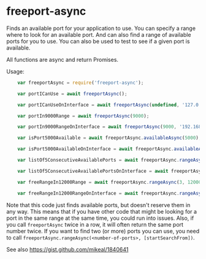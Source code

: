 # freeport-async

Finds an available port for your application to use.
You can specify a range where to look for an available port.
And can also find a range of available ports for you to use.
You can also be used to test to see if a given port is available.

All functions are async and return Promises.


Usage:
```js
    var freeportAsync = require('freeport-async');

    var portICanUse = await freeportAsync();

    var portICanUseOnInterface = await freeportAsync(undefined, '127.0.0.1');

    var portIn9000Range = await freeportAsync(9000);

    var portIn9000RangeOnInterface = await freeportAsync(9000, '192.168.1.43');

    var isPort5000Available = await freeportAsync.availableAsync(5000);

    var isPort5000AvailableOnInterface = await freeportAsync.availableAsync(5000, '10.0.0.3');

    var listOf5ConsecutiveAvailablePorts = await freeportAsync.rangeAsync(5);

    var listOf5ConsecutiveAvailablePortsOnInterface = await freeportAsync.rangeAsync(5, '::1');

    var freeRangeIn12000Range = await freeportAsync.rangeAsync(3, 12000);

    var freeRangeIn12000RangeOnInterface = await freeportAsync.rangeAsync(3, 12000, 'my.host.name');

```

Note that this code just finds available ports, but doesn't reserve them in any way.
This means that if you have other code that might be looking for a port in the same range at the same time, you could run into issues.
Also, if you call `freeportAsync` twice in a row, it will often return the same port number twice. If you want to find two (or more) ports you can use, you need to call `freeportAsync.rangeAsync(<number-of-ports>, [startSearchFrom])`.


See also https://gist.github.com/mikeal/1840641

